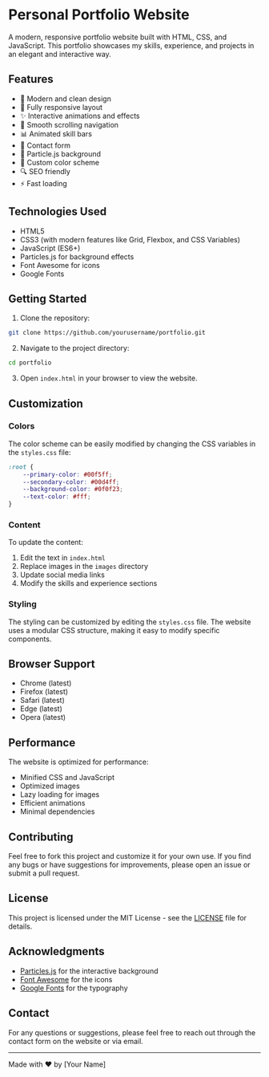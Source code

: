 # Personal Portfolio Website

A modern, responsive portfolio website built with HTML, CSS, and JavaScript. This portfolio showcases my skills, experience, and projects in an elegant and interactive way.

## Features

- 🌟 Modern and clean design
- 📱 Fully responsive layout
- ✨ Interactive animations and effects
- 🎯 Smooth scrolling navigation
- 📊 Animated skill bars
- 📝 Contact form
- 🌈 Particle.js background
- 🎨 Custom color scheme
- 🔍 SEO friendly
- ⚡ Fast loading

## Technologies Used

- HTML5
- CSS3 (with modern features like Grid, Flexbox, and CSS Variables)
- JavaScript (ES6+)
- Particles.js for background effects
- Font Awesome for icons
- Google Fonts

## Getting Started

1. Clone the repository:
```bash
git clone https://github.com/yourusername/portfolio.git
```

2. Navigate to the project directory:
```bash
cd portfolio
```

3. Open `index.html` in your browser to view the website.

## Customization

### Colors
The color scheme can be easily modified by changing the CSS variables in the `styles.css` file:

```css
:root {
    --primary-color: #00f5ff;
    --secondary-color: #00d4ff;
    --background-color: #0f0f23;
    --text-color: #fff;
}
```

### Content
To update the content:
1. Edit the text in `index.html`
2. Replace images in the `images` directory
3. Update social media links
4. Modify the skills and experience sections

### Styling
The styling can be customized by editing the `styles.css` file. The website uses a modular CSS structure, making it easy to modify specific components.

## Browser Support

- Chrome (latest)
- Firefox (latest)
- Safari (latest)
- Edge (latest)
- Opera (latest)

## Performance

The website is optimized for performance:
- Minified CSS and JavaScript
- Optimized images
- Lazy loading for images
- Efficient animations
- Minimal dependencies

## Contributing

Feel free to fork this project and customize it for your own use. If you find any bugs or have suggestions for improvements, please open an issue or submit a pull request.

## License

This project is licensed under the MIT License - see the [LICENSE](LICENSE) file for details.

## Acknowledgments

- [Particles.js](https://vincentgarreau.com/particles.js/) for the interactive background
- [Font Awesome](https://fontawesome.com/) for the icons
- [Google Fonts](https://fonts.google.com/) for the typography

## Contact

For any questions or suggestions, please feel free to reach out through the contact form on the website or via email.

---

Made with ❤️ by [Your Name] 